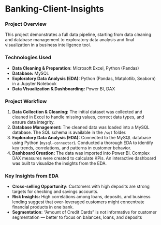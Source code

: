 # Banking-Client-Insights

### Project Overview
This project demonstrates a full data pipeline, starting from data cleaning and database management to exploratory data analysis and final visualization in a business intelligence tool.

### Technologies Used
* **Data Cleaning & Preparation:** Microsoft Excel, Python (Pandas)
* **Database:** MySQL
* **Exploratory Data Analysis (EDA):** Python (Pandas, Matplotlib, Seaborn) in a Jupyter Notebook
* **Data Visualization & Dashboarding:** Power BI, DAX

### Project Workflow
1.  **Data Collection & Cleaning:** The initial dataset was collected and cleaned in Excel to handle missing values, correct data types, and ensure data integrity.
2.  **Database Management:** The cleaned data was loaded into a MySQL database. The SQL schema is available in the `/sql` folder.
3.  **Exploratory Data Analysis (EDA):** Connected to the MySQL database using Python (`mysql-connector`). Conducted a thorough EDA to identify key trends, correlations, and patterns in customer behavior.
4.  **Dashboard Creation:** The data was imported into Power BI. Complex DAX measures were created to calculate KPIs. An interactive dashboard was built to visualize the insights from the EDA.

### Key Insights from EDA
* **Cross-selling Opportunity:** Customers with high deposits are strong targets for checking and savings accounts.
* **Risk Insights:**  High correlations among loans, deposits, and business lending suggest that over-leveraged customers might concentrate financial products in one bank.
* **Segmentation:** “Amount of Credit Cards” is not informative for customer segmentation — better to focus on balances, loans, and deposits



